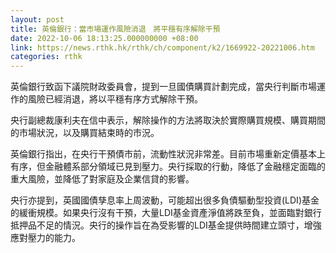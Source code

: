 ```yaml
---
layout: post
title: 英倫銀行：當市場運作風險消退　將平穩有序解除干預
date: 2022-10-06 18:13:25.000000000 +08:00
link: https://news.rthk.hk/rthk/ch/component/k2/1669922-20221006.htm
categories: rthk
---
```


英倫銀行致函下議院財政委員會，提到一旦國債購買計劃完成，當央行判斷市場運作的風險已經消退，將以平穩有序方式解除干預。

央行副總裁康利夫在信中表示，解除操作的方法將取決於實際購買規模、購買期間的市場狀況，以及購買結束時的市況。

英倫銀行指出，在央行干預債市前，流動性狀況非常差。目前市場重新定價基本上有序，但金融體系部分領域已見到壓力。央行採取的行動，降低了金融穩定面臨的重大風險，並降低了對家庭及企業信貸的影響。

央行亦提到，英國國債孳息率上周波動，可能超出很多負債驅動型投資(LDI)基金的緩衝規模。如果央行沒有干預，大量LDI基金資產淨值將跌至負，並面臨對銀行抵押品不足的情況。央行的操作旨在為受影響的LDI基金提供時間建立頭寸，增強應對壓力的能力。
